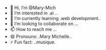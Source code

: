 - 👋 Hi, I’m @Mary-Mich
- 👀 I’m interested in .ai ..
- 🌱 I’m currently learning .web development..
- 💞️ I’m looking to collaborate on ...
- 📫 How to reach me ...
- 😄 Pronouns: .Mary Michelle..
- ⚡ Fun fact: ..musique.

<!---
Mary-Mich/Mary-Mich is a ✨ special ✨ repository because its `README.md` (this file) appears on your GitHub profile.
You can click the Preview link to take a look at your changes.
--->
